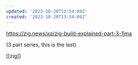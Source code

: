 ```yaml
---
updated: '2023-10-20T13:54:09Z'
created: '2023-10-20T13:54:09Z'
---
```

https://zig.news/xq/zig-build-explained-part-3-1ima

(3 part series, this is the last)

[[zig]]


